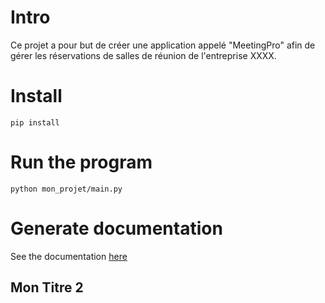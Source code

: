 # Intro
Ce projet a pour but de créer une application appelé "MeetingPro" afin de gérer les réservations de salles de réunion de l'entreprise XXXX.


# Install

```shell
pip install
```

# Run the program

```shell
python mon_projet/main.py
```


# Generate documentation

See the documentation [here](doc/intro.txt)

## Mon Titre 2